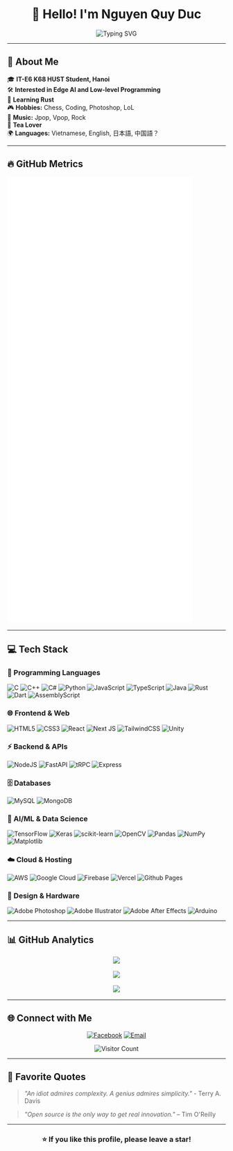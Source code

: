 <div align="center">

# 👋 Hello! I'm Nguyen Quy Duc

<img src="https://readme-typing-svg.herokuapp.com?font=Fira+Code&pause=1000&color=36BCF7&center=true&vCenter=true&width=435&lines=IT-E6+K68+HUST+%F0%9F%8E%93;Edge+AI+%26+Low-level+Programming+%F0%9F%9B%A0%EF%B8%8F;If+you+cant+find+what+you+want;build+it+yourself." alt="Typing SVG" />

</div>

---

## 💫 About Me

🎓 **IT-E6 K68 HUST Student, Hanoi**  
🛠️ **Interested in Edge AI and Low-level Programming**  
🦀 **Learning Rust**  
🎮 **Hobbies:** Chess, Coding, Photoshop, LoL  
🎵 **Music:** Jpop, Vpop, Rock  
🍵 **Tea Lover**  
🌍 **Languages:** Vietnamese, English, 日本語, 中国語？

---

## 🔥 GitHub Metrics

![GitHub Metrics](https://raw.githubusercontent.com/nqd1/nqd1/main/github-metrics.svg)

---

## 💻 Tech Stack

### 🚀 Programming Languages
![C](https://img.shields.io/badge/c-%2300599C.svg?style=for-the-badge&logo=c&logoColor=white) 
![C++](https://img.shields.io/badge/c++-%2300599C.svg?style=for-the-badge&logo=c%2B%2B&logoColor=white) 
![C#](https://img.shields.io/badge/c%23-%23239120.svg?style=for-the-badge&logo=c-sharp&logoColor=white)
![Python](https://img.shields.io/badge/python-3670A0?style=for-the-badge&logo=python&logoColor=ffdd54)
![JavaScript](https://img.shields.io/badge/javascript-%23323330.svg?style=for-the-badge&logo=javascript&logoColor=%23F7DF1E) 
![TypeScript](https://img.shields.io/badge/typescript-%23007ACC.svg?style=for-the-badge&logo=typescript&logoColor=white)
![Java](https://img.shields.io/badge/java-%23ED8B00.svg?style=for-the-badge&logo=openjdk&logoColor=white) 
![Rust](https://img.shields.io/badge/rust-%23000000.svg?style=for-the-badge&logo=rust&logoColor=white)
![Dart](https://img.shields.io/badge/dart-%230175C2.svg?style=for-the-badge&logo=dart&logoColor=white)
![AssemblyScript](https://img.shields.io/badge/assembly%20script-%23000000.svg?style=for-the-badge&logo=assemblyscript&logoColor=white)

### 🌐 Frontend & Web
![HTML5](https://img.shields.io/badge/html5-%23E34F26.svg?style=for-the-badge&logo=html5&logoColor=white) 
![CSS3](https://img.shields.io/badge/css3-%231572B6.svg?style=for-the-badge&logo=css3&logoColor=white)
![React](https://img.shields.io/badge/react-%2320232a.svg?style=for-the-badge&logo=react&logoColor=%2361DAFB)
![Next JS](https://img.shields.io/badge/Next-black?style=for-the-badge&logo=next.js&logoColor=white)
![TailwindCSS](https://img.shields.io/badge/tailwindcss-%2338B2AC.svg?style=for-the-badge&logo=tailwind-css&logoColor=white)
![Unity](https://img.shields.io/badge/Unity-000000?style=for-the-badge&logo=unity&logoColor=white)

### ⚡ Backend & APIs
![NodeJS](https://img.shields.io/badge/node.js-6DA55F?style=for-the-badge&logo=node.js&logoColor=white)
![FastAPI](https://img.shields.io/badge/FastAPI-005571?style=for-the-badge&logo=fastapi)
![tRPC](https://img.shields.io/badge/tRPC-%232596BE.svg?style=for-the-badge&logo=tRPC&logoColor=white)
![Express](https://img.shields.io/badge/Express.js-%23404d59.svg?style=for-the-badge&logo=express&logoColor=white)

### 🗄️ Databases
![MySQL](https://img.shields.io/badge/mysql-4479A1.svg?style=for-the-badge&logo=mysql&logoColor=white) 
![MongoDB](https://img.shields.io/badge/MongoDB-%234ea94b.svg?style=for-the-badge&logo=mongodb&logoColor=white)

### 🤖 AI/ML & Data Science
![TensorFlow](https://img.shields.io/badge/TensorFlow-%23FF6F00.svg?style=for-the-badge&logo=TensorFlow&logoColor=white)
![Keras](https://img.shields.io/badge/Keras-%23D00000.svg?style=for-the-badge&logo=Keras&logoColor=white)
![scikit-learn](https://img.shields.io/badge/scikit--learn-%23F7931E.svg?style=for-the-badge&logo=scikit-learn&logoColor=white)
![OpenCV](https://img.shields.io/badge/opencv-%23white.svg?style=for-the-badge&logo=opencv&logoColor=white)
![Pandas](https://img.shields.io/badge/pandas-%23150458.svg?style=for-the-badge&logo=pandas&logoColor=white)
![NumPy](https://img.shields.io/badge/numpy-%23013243.svg?style=for-the-badge&logo=numpy&logoColor=white)
![Matplotlib](https://img.shields.io/badge/Matplotlib-%23ffffff.svg?style=for-the-badge&logo=Matplotlib&logoColor=black)

### ☁️ Cloud & Hosting
![AWS](https://img.shields.io/badge/AWS-%23FF9900.svg?style=for-the-badge&logo=amazon-aws&logoColor=white)
![Google Cloud](https://img.shields.io/badge/GoogleCloud-%234285F4.svg?style=for-the-badge&logo=google-cloud&logoColor=white)
![Firebase](https://img.shields.io/badge/firebase-%23039BE5.svg?style=for-the-badge&logo=firebase)
![Vercel](https://img.shields.io/badge/vercel-%23000000.svg?style=for-the-badge&logo=vercel&logoColor=white)
![Github Pages](https://img.shields.io/badge/github%20pages-121013?style=for-the-badge&logo=github&logoColor=white)

### 🎨 Design & Hardware
![Adobe Photoshop](https://img.shields.io/badge/adobe%20photoshop-%2331A8FF.svg?style=for-the-badge&logo=adobe%20photoshop&logoColor=white) 
![Adobe Illustrator](https://img.shields.io/badge/adobe%20illustrator-%23FF9A00.svg?style=for-the-badge&logo=adobe%20illustrator&logoColor=white)
![Adobe After Effects](https://img.shields.io/badge/Adobe%20After%20Effects-0999FF.svg?style=for-the-badge&logo=Adobe%20After%20Effects&logoColor=white) 
![Arduino](https://img.shields.io/badge/-Arduino-00979D?style=for-the-badge&logo=Arduino&logoColor=white) 

---

## 📊 GitHub Analytics

<div align="center">
  
![](https://github-readme-activity-graph.vercel.app/graph?username=nqd1&theme=react-dark&days=20)

![](https://nirzak-streak-stats.vercel.app/?user=nqd1&theme=transparent&hide_border=false)

![](https://github-readme-stats.vercel.app/api/top-langs/?username=nqd1&theme=transparent&hide_border=false&include_all_commits=true&count_private=true&layout=compact&langs_count=12)

</div>

---

## 🌐 Connect with Me

<div align="center">

[![Facebook](https://img.shields.io/badge/Facebook-%231877F2.svg?logo=Facebook&logoColor=white)](https://facebook.com/nqd1445)
[![Email](https://img.shields.io/badge/Email-D14836?logo=gmail&logoColor=white)](mailto:duc.nq235682@sis.hust.edu.vn)

<p align="center"> 
  <img src="https://visitor-badge.laobi.icu/badge?page_id=nqd.visitor-badge" alt="Visitor Count"/>
</p>

</div>

---

## 💬 Favorite Quotes

> _"An idiot admires complexity. A genius admires simplicity."_ - Terry A. Davis 

> _"Open source is the only way to get real innovation."_ – Tim O'Reilly

---

<div align="center">

### ⭐ If you like this profile, please leave a star!

</div>